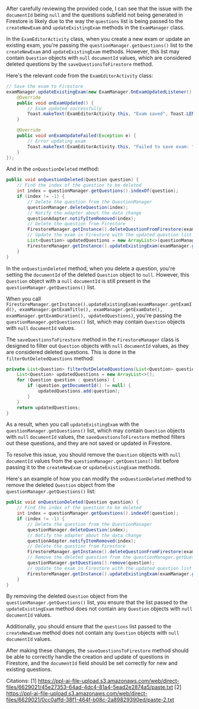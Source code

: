 After carefully reviewing the provided code, I can see that the issue with the `documentId` being `null` and the questions subfield not being generated in Firestore is likely due to the way the `questions` list is being passed to the `createNewExam` and `updateExistingExam` methods in the `ExamManager` class.

In the `ExamEditorActivity` class, when you create a new exam or update an existing exam, you're passing the `questionManager.getQuestions()` list to the `createNewExam` and `updateExistingExam` methods. However, this list may contain `Question` objects with `null` `documentId` values, which are considered deleted questions by the `saveQuestionsToFirestore` method.

Here's the relevant code from the `ExamEditorActivity` class:

```java
// Save the exam to Firestore
examManager.updateExistingExam(new ExamManager.OnExamUpdatedListener() {
    @Override
    public void onExamUpdated() {
        // Exam updated successfully
        Toast.makeText(ExamEditorActivity.this, "Exam saved", Toast.LENGTH_SHORT).show();
    }

    @Override
    public void onExamUpdateFailed(Exception e) {
        // Error updating exam
        Toast.makeText(ExamEditorActivity.this, "Failed to save exam: " + e.getMessage(), Toast.LENGTH_SHORT).show();
    }
});
```

And in the `onQuestionDeleted` method:

```java
public void onQuestionDeleted(Question question) {
    // Find the index of the question to be deleted
    int index = questionManager.getQuestions().indexOf(question);
    if (index != -1) {
        // Delete the question from the QuestionManager
        questionManager.deleteQuestion(index);
        // Notify the adapter about the data change
        questionAdapter.notifyItemRemoved(index);
        // Delete the question from Firestore
        FirestoreManager.getInstance().deleteQuestionFromFirestore(examManager.getExamId(), question.getDocumentId());
        // Update the exam in Firestore with the updated question list
        List<Question> updatedQuestions = new ArrayList<>(questionManager.getQuestions());
        FirestoreManager.getInstance().updateExistingExam(examManager.getExamId(), examManager.getExamTitle(), examManager.getExamDate(), examManager.getExamDuration(), updatedQuestions);
    }
}
```

In the `onQuestionDeleted` method, when you delete a question, you're setting the `documentId` of the deleted `Question` object to `null`. However, this `Question` object with a `null` `documentId` is still present in the `questionManager.getQuestions()` list.

When you call `FirestoreManager.getInstance().updateExistingExam(examManager.getExamId(), examManager.getExamTitle(), examManager.getExamDate(), examManager.getExamDuration(), updatedQuestions)`, you're passing the `questionManager.getQuestions()` list, which may contain `Question` objects with `null` `documentId` values.

The `saveQuestionsToFirestore` method in the `FirestoreManager` class is designed to filter out `Question` objects with `null` `documentId` values, as they are considered deleted questions. This is done in the `filterOutDeletedQuestions` method:

```java
private List<Question> filterOutDeletedQuestions(List<Question> questions) {
    List<Question> updatedQuestions = new ArrayList<>();
    for (Question question : questions) {
        if (question.getDocumentId() != null) {
            updatedQuestions.add(question);
        }
    }
    return updatedQuestions;
}
```

As a result, when you call `updateExistingExam` with the `questionManager.getQuestions()` list, which may contain `Question` objects with `null` `documentId` values, the `saveQuestionsToFirestore` method filters out these questions, and they are not saved or updated in Firestore.

To resolve this issue, you should remove the `Question` objects with `null` `documentId` values from the `questionManager.getQuestions()` list before passing it to the `createNewExam` or `updateExistingExam` methods.

Here's an example of how you can modify the `onQuestionDeleted` method to remove the deleted `Question` object from the `questionManager.getQuestions()` list:

```java
public void onQuestionDeleted(Question question) {
    // Find the index of the question to be deleted
    int index = questionManager.getQuestions().indexOf(question);
    if (index != -1) {
        // Delete the question from the QuestionManager
        questionManager.deleteQuestion(index);
        // Notify the adapter about the data change
        questionAdapter.notifyItemRemoved(index);
        // Delete the question from Firestore
        FirestoreManager.getInstance().deleteQuestionFromFirestore(examManager.getExamId(), question.getDocumentId());
        // Remove the deleted question from the questionManager.getQuestions() list
        questionManager.getQuestions().remove(question);
        // Update the exam in Firestore with the updated question list
        FirestoreManager.getInstance().updateExistingExam(examManager.getExamId(), examManager.getExamTitle(), examManager.getExamDate(), examManager.getExamDuration(), questionManager.getQuestions());
    }
}
```

By removing the deleted `Question` object from the `questionManager.getQuestions()` list, you ensure that the list passed to the `updateExistingExam` method does not contain any `Question` objects with `null` `documentId` values.

Additionally, you should ensure that the `questions` list passed to the `createNewExam` method does not contain any `Question` objects with `null` `documentId` values.

After making these changes, the `saveQuestionsToFirestore` method should be able to correctly handle the creation and update of questions in Firestore, and the `documentId` field should be set correctly for new and existing questions.

Citations:
[1] https://ppl-ai-file-upload.s3.amazonaws.com/web/direct-files/6629021/45e27353-64ad-4dc4-81a4-5ead2e2874a5/paste.txt
[2] https://ppl-ai-file-upload.s3.amazonaws.com/web/direct-files/6629021/0cc0affd-38f1-464f-b08c-2a89829390ed/paste-2.txt
